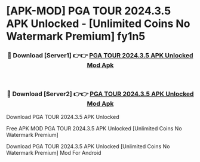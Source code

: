 # [APK-MOD] PGA TOUR 2024.3.5 APK Unlocked - [Unlimited Coins No Watermark Premium] fy1n5



<div align="center">
<h3>🔴 Download [Server1] 👉👉 <a href="https://momento.my/?title=PGA_TOUR_2024.3.5_APK_Unlocked">PGA TOUR 2024.3.5 APK Unlocked Mod Apk</a></h3><br>

<h3>🔴 Download [Server2] 👉👉 <a href="https://momento.my/?title=PGA_TOUR_2024.3.5_APK_Unlocked">PGA TOUR 2024.3.5 APK Unlocked Mod Apk</a></h3>
</div>



Download PGA TOUR 2024.3.5 APK Unlocked 

Free APK MOD PGA TOUR 2024.3.5 APK Unlocked [Unlimited Coins No Watermark Premium]

Download PGA TOUR 2024.3.5 APK Unlocked [Unlimited Coins No Watermark Premium] Mod For Android
